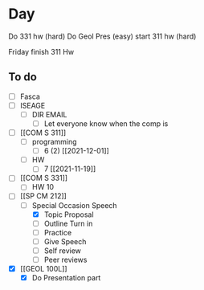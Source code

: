 

# Day 
Do 331 hw (hard)
Do Geol Pres  (easy)
start 311 hw (hard)

Friday 
finish 311 Hw

## To do
- [ ] Fasca
- [ ] ISEAGE
	- [ ] DIR EMAIL 
		- [ ] Let everyone know when the comp is
- [ ] [[COM S 311]]
	- [ ] programming
		- [ ] 6 (2) [[2021-12-01]]
	- [ ] HW
		- [ ] 7 [[2021-11-19]]
- [ ] [[COM S 331]]
	- [ ] HW 10
- [ ] [[SP CM 212]]
	- [ ] Special Occasion Speech
		- [x]  Topic Proposal
		- [ ]  Outline Turn in
		- [ ]  Practice 
		- [ ]  Give Speech
		- [ ]  Self review
		- [ ]  Peer reviews 
- [x] [[GEOL 100L]]
	- [x] Do Presentation part